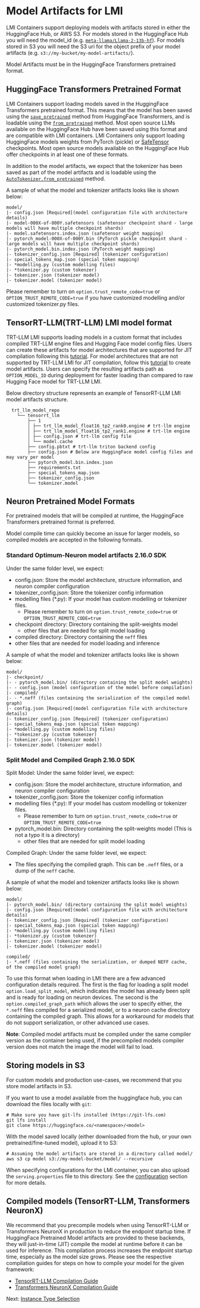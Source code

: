 # Model Artifacts for LMI

LMI Containers support deploying models with artifacts stored in either the HuggingFace Hub, or AWS S3.
For models stored in the HuggingFace Hub you will need the model_id (e.g. [`meta-llama/Llama-2-13b-hf`](https://huggingface.co/meta-llama/Llama-2-13b-hf)).
For models stored in S3 you will need the S3 uri for the object prefix of your model artifacts (e.g. `s3://my-bucket/my-model-artifacts/`).

Model Artifacts must be in the HuggingFace Transformers pretrained format.

## HuggingFace Transformers Pretrained Format

LMI Containers support loading models saved in the HuggingFace Transformers pretrained format.
This means that the model has been saved using the [`save_pretrained`](https://huggingface.co/docs/transformers/main_classes/model#transformers.PreTrainedModel.save_pretrained) method from HuggingFace Transformers, and is loadable using the [`from_pretrained`](https://huggingface.co/docs/transformers/main_classes/model#transformers.PreTrainedModel.save_pretrained) method.
Most open source LLMs available on the HuggingFace Hub have been saved using this format and are compatible with LMI containers.
LMI Containers only support loading HuggingFace models weights from PyTorch (pickle) or [SafeTensor](https://huggingface.co/docs/text-generation-inference/conceptual/safetensors) checkpoints.
Most open source models available on the HuggingFace Hub offer checkpoints in at least one of these formats.

In addition to the model artifacts, we expect that the tokenizer has been saved as part of the model artifacts and is loadable using the [`AutoTokenizer.from_pretrained`](https://huggingface.co/docs/transformers/model_doc/auto#transformers.AutoTokenizer.from_pretrained) method.

A sample of what the model and tokenizer artifacts looks like is shown below:

```
model/
|- config.json [Required](model configuration file with architecture details)
|- model-000X-of-000Y.safetensors (safetensor checkpoint shard - large models will have multiple checkpoint shards)
|- model.safetensors.index.json (safetensor weight mapping)
|- pytorch_model-000X-of-000Y.bin (PyTorch pickle checkpoint shard - large models will have multiple checkpoint shards)
|- pytorch_model.bin.index.json (PyTorch weight mapping)
|- tokenizer_config.json [Required] (tokenizer configuration)
|- special_tokens_map.json (special token mapping)
|- *modelling.py (custom modelling files)
|- *tokenizer.py (custom tokenzer)
|- tokenizer.json (tokenizer model)
|- tokenizer.model (tokenizer model)
```

Please remember to turn on `option.trust_remote_code=true` or `OPTION_TRUST_REMOTE_CODE=true` if you have customized modelling and/or customized tokenizer.py files.

## TensorRT-LLM(TRT-LLM) LMI model format
 TRT-LLM LMI supports loading models in a custom format that includes compiled TRT-LLM engine files and Hugging Face model config files.
 Users can create these artifacts for model architectures that are supported for JIT compilation following this [tutorial](../../lmi/tutorials/trtllm_aot_tutorial.md). For model architectures that are not supported by TRT-LLM LMI for JIT compilation, follow this [tutorial](../../lmi/tutorials/trtllm_manual_convert_tutorial.md) to create model artifacts. Users can specify the resulting artifacts path as `OPTION_MODEL_ID` during deployment for faster loading than compared to raw Hugging Face model for TRT-LLM LMI.

 Below directory structure represents an example of TensorRT-LLM LMI model artifacts structure.

```
  trt_llm_model_repo
    └── tensorrt_llm
        ├── 1
        │ ├── trt_llm_model_float16_tp2_rank0.engine # trt-llm engine
        │ ├── trt_llm_model_float16_tp2_rank1.engine # trt-llm engine
        │ ├── config.json # trt-llm config file
        │ └── model.cache
        ├── config.pbtxt # trt-llm triton backend config
        ├── config.json # Below are HuggingFace model config files and may vary per model
        ├── pytorch_model.bin.index.json
        ├── requirements.txt
        ├── special_tokens_map.json
        ├── tokenizer_config.json
        └── tokenizer.model
```

## Neuron Pretrained Model Formats

For pretrained models that will be compiled at runtime, the HuggingFace Transformers pretrained format is preferred.

Model compile time can quickly become an issue for larger models, so compiled models are accepted in the following formats.

### Standard Optimum-Neuron model artifacts 2.16.0 SDK
Under the same folder level, we expect:

- config.json: Store the model architecture, structure information, and neuron compiler configuration
- tokenizer_config.json: Store the tokenizer config information
- modelling files (*.py): If your model has custom modelling or tokenizer files.
  - Please remember to turn on `option.trust_remote_code=true` or `OPTION_TRUST_REMOTE_CODE=true`
- checkpoint directory: Directory containing the split-weights model
  - other files that are needed for split model loading
- compiled directory: Directory containing the `neff` files
- other files that are needed for model loading and inference

A sample of what the model and tokenizer artifacts looks like is shown below:

```
model/
|- checkpoint/ 
|- - pytorch_model.bin/ (directory containing the split model weights)
|- - config.json (model configuration of the model before compilation)
|- compiled/
|- - *.neff (files containing the serialization of the compiled model graph)
|- config.json [Required](model configuration file with architecture details)
|- tokenizer_config.json [Required] (tokenizer configuration)
|- special_tokens_map.json (special token mapping)
|- *modelling.py (custom modelling files)
|- *tokenizer.py (custom tokenzer)
|- tokenizer.json (tokenizer model)
|- tokenizer.model (tokenizer model)
```

### Split Model and Compiled Graph 2.16.0 SDK
Split Model: Under the same folder level, we expect:

- config.json: Store the model architecture, structure information, and neuron compiler configuration
- tokenizer_config.json: Store the tokenizer config information
- modelling files (*.py): If your model has custom modelling or tokenizer files.
  - Please remember to turn on `option.trust_remote_code=true` or `OPTION_TRUST_REMOTE_CODE=true`
- pytorch_model.bin: Directory containing the split-weights model (This is not a typo it is a directory)
  - other files that are needed for split model loading

Compiled Graph: Under the same folder level, we expect:
- The files specifying the compiled graph. This can be `.neff` files, or a dump of the `neff` cache.

A sample of what the model and tokenizer artifacts looks like is shown below:

```
model/
|- pytorch_model.bin/ (directory containing the split model weights)
|- config.json [Required](model configuration file with architecture details)
|- tokenizer_config.json [Required] (tokenizer configuration)
|- special_tokens_map.json (special token mapping)
|- *modelling.py (custom modelling files)
|- *tokenizer.py (custom tokenzer)
|- tokenizer.json (tokenizer model)
|- tokenizer.model (tokenizer model)

compiled/
|- *.neff (files containing the serialization, or dumped NEFF cache, of the compiled model graph)
```

To use this format when loading in LMI there are a few advanced configuration details required. The first is the flag
for loading a split model `option.load_split_model`, which indicates the model has already been split and is ready for
loading on neuron devices. The second is the `option.compiled_graph_path` which allows the user to specify either, 
the `*.neff` files compiled for a serialized model, or to a neuron cache directory containing the compiled graph.
This allows for a workaround for models that do not support serialization, or other advanced use cases.

**Note**: Compiled model artifacts must be compiled under the same compiler version as the container being used, if 
the precompiled models compiler version does not match the image the model will fail to load.

## Storing models in S3

For custom models and production use-cases, we recommend that you store model artifacts in S3.

If you want to use a model available from the huggingface hub, you can download the files locally with `git`:

```shell
# Make sure you have git-lfs installed (https://git-lfs.com)
git lfs install
git clone https://huggingface.co/<namespace>/<model>
```

With the model saved locally (either downloaded from the hub, or your own pretrained/fine-tuned model), upload it to S3:

```shell
# Assuming the model artifacts are stored in a directory called model/
aws s3 cp model s3://my-model-bucket/model/ --recursive
```

When specifying configurations for the LMI container, you can also upload the `serving.properties` file to this directory. See the [configuration](configurations.md) section for more details.

## Compiled models (TensorRT-LLM, Transformers NeuronX)

We recommend that you precompile models when using TensorRT-LLM or Transformers NeuronX in production to reduce the endpoint startup time.
If HuggingFace Pretrained Model artifacts are provided to these backends, they will just-in-time (JIT) compile the model at runtime before it can be used for inference.
This compilation process increases the endpoint startup time, especially as the model size grows.
Please see the respective compilation guides for steps on how to compile your model for the given framework:

* [TensorRT-LLM Compilation Guide]()
* [Transformers NeuronX Compilation Guide]()

Next: [Instance Type Selection](instance-type-selection.md)